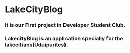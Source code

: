 # LakeCityBlog
### It is our First project in Developer Student Club.
### LakecityBlog is an application specially for the lakecitians(Udaipurites).
